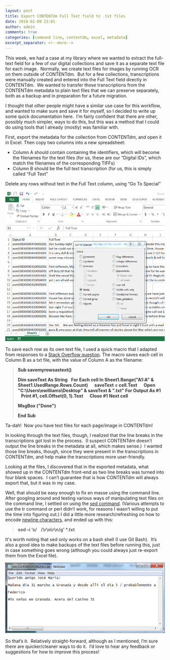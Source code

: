 ```yaml
---
layout: post
title: Export CONTENTdm Full Text field to .txt files
date: 2018-02-09 23:01
author: admin
comments: true
categories: [command line, contentdm, excel, metadata]
excerpt_separator: <!--more-->
---
```

This week, we had a case at my library where we wanted to extract the full-text field for a few of our digital collections and save it as a separate text file for each image.  Normally, we create text files for images by running OCR on them outside of CONTENTdm.  But for a few collections, transcriptions were manually created and entered into the Full Text field directly in CONTENTdm.  We wanted to transfer those transcriptions from the CONTENTdm metadata to plain text files that we can preserve separately, both as a backup and in preparation for a future migration.
<!--more-->

I thought that other people might have a similar use case for this workflow, and wanted to make sure and save it for myself, so I decided to write up some quick documentation here.  I’m fairly confident that there are other, possibly much simpler, ways to do this, but this was a method that I could do using tools that I already (mostly) was familiar with.

First, export the metadata for the collection from CONTENTdm, and open it in Excel. Then copy two columns into a new spreadsheet:
<ul>
 	<li>Column A should contain containing the identifiers, which will become the filenames for the text files (for us, these are our “Digital IDs”, which match the filenames of the corresponding TIFFs)</li>
 	<li>Column B should be the full text transcription (for us, this is simply called “Full Text”</li>
</ul>
Delete any rows without text in the Full Text column, using “Go To Special”

![Screenshot of Excel 'Go To Special' dialog box](/images/2018/ExcelGoToSpecial.png)

To save each row as its own text file, I used a quick macro that I adapted from responses to a <a href="https://stackoverflow.com/questions/13077740/create-text-files-from-every-row-in-an-excel-spreadsheet">Stack Overflow question</a>. The macro saves each cell in Column B as a txt file, with the value of Column A as the filename:
<blockquote><span style="color: #333333;"><strong>Sub savemyrowsastext()</strong></span>

<span style="color: #333333;"><strong>Dim saveText As String</strong></span>
<span style="color: #333333;"><strong>  </strong></span>
<span style="color: #333333;"><strong> For Each cell In Sheet1.Range("A1:A" &amp; Sheet1.UsedRange.Rows.Count)</strong></span>
<span style="color: #333333;"><strong>     saveText = cell.Text</strong></span>
<span style="color: #333333;"><strong>     Open "C:\Users\ewilliams\Desktop\" &amp; saveText &amp; ".txt" For Output As #1</strong></span>
<span style="color: #333333;"><strong>     Print #1, cell.Offset(0, 1).Text</strong></span>
<span style="color: #333333;"><strong>     Close #1</strong></span>
<span style="color: #333333;"><strong> Next cell</strong></span>

<span style="color: #333333;"><strong>MsgBox ("Done")</strong></span>

<span style="color: #333333;"><strong>End Sub</strong></span></blockquote>
Ta-dah!  Now you have text files for each page/image in CONTENTdm!

In looking through the text files, though, I realized that the line breaks in the transcriptions got lost in the process.  (I suspect CONTENTdm doesn’t output the line breaks in the metadata at all, which makes sense.)  I wanted those line breaks, though, since they were present in the transcriptions in CONTENTdm, and help make the transcriptions more user-friendly.

Looking at the files, I discovered that in the exported metadata, what showed up in the CONTENTdm front-end as two line breaks was turned into four blank spaces.  I can’t guarantee that is how CONTENTdm will always export that, but it was in my case.

Well, that should be easy enough to fix en masse using the command line.  After googling around and testing various ways of manipulating text files on the command line, I settled on using the <a href="https://www.computerhope.com/unix/used.htm">sed command</a>. (Various attempts to use the tr command or perl didn’t work, for reasons I wasn’t willing to put the time into figuring out.) I did a little more research/refreshing on how to encode <a href="https://en.wikipedia.org/wiki/Newline">newline characters</a>, and ended up with this:
<blockquote><strong>sed –i ‘s/    /\r\n\r\n/g’ *.txt</strong></blockquote>
It's worth noting that sed only works on a bash shell (I use Git Bash).  It’s also a good idea to make backups of the text files before running this, just in case something goes wrong (although you could always just re-export them from the Excel file).

![Screenshot of a Notepad file with the extracted OCR text from a letter](/images/2018/finishedProduct.png)

So that’s it.  Relatively straight-forward, although as I mentioned, I’m sure there are quicker/cleaner ways to do it.  I’d love to hear any feedback or suggestions for how to improve this process!
